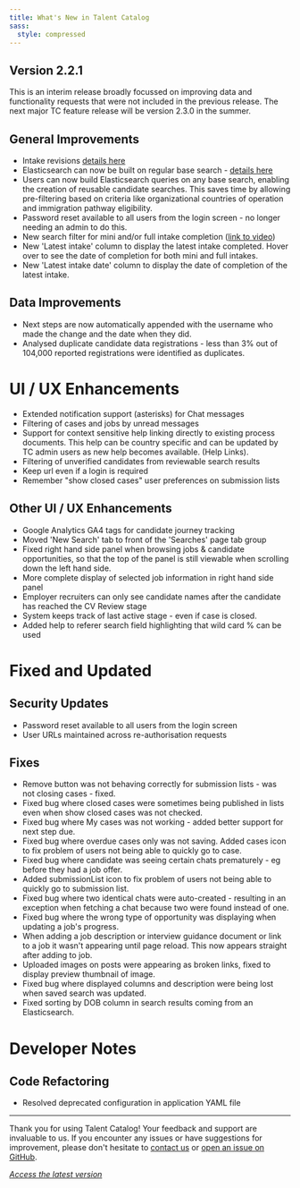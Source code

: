 ```yaml
---
title: What's New in Talent Catalog
sass:
  style: compressed
---
```


## Version 2.2.1

This is an interim release broadly focussed on improving data and functionality requests that were 
not included in the previous release. The next major TC feature release will be version 2.3.0 in the 
summer.

## General Improvements
- Intake revisions [details here](v221/intake_revisions.md)
- Elasticsearch can now be built on regular base search - [details here](v221/elastic_base_searches.md)
- Users can now build Elasticsearch queries on any base search, enabling the creation of reusable candidate searches. This
  saves time by allowing pre-filtering based on criteria like organizational countries of operation and immigration pathway eligibility.
- Password reset available to all users from the login screen - no longer needing an admin to do this.
- New search filter for mini and/or full intake completion ([link to video](https://app.screencastify.com/v3/watch/7oAheV8qgbgrbMlhQTvO))
- New 'Latest intake' column to display the latest intake completed. Hover over to see the date of completion for both mini and full intakes.
- New 'Latest intake date' column to display the date of completion of the latest intake.


## Data Improvements
- Next steps are now automatically appended with the username who made the change and the date when they did.
- Analysed duplicate candidate data registrations - less than 3% out of 104,000 reported registrations were identified as duplicates.


# UI / UX Enhancements
- Extended notification support (asterisks) for Chat messages
- Filtering of cases and jobs by unread messages
- Support for context sensitive help linking directly to existing process documents. This help can be country specific and can be updated by TC admin users as new help becomes available. (Help Links).
- Filtering of unverified candidates from reviewable search results
- Keep url even if a login is required
- Remember "show closed cases" user preferences on submission lists

## Other UI / UX Enhancements
- Google Analytics GA4 tags for candidate journey tracking
- Moved 'New Search' tab to front of the 'Searches' page tab group
- Fixed right hand side panel when browsing jobs & candidate opportunities, so that the top of the panel is still viewable when scrolling down the left hand side.
- More complete display of selected job information in right hand side panel
- Employer recruiters can only see candidate names after the candidate has reached the CV Review stage
- System keeps track of last active stage - even if case is closed.
- Added help to referer search field highlighting that wild card % can be used

# Fixed and Updated

## Security Updates
- Password reset available to all users from the login screen
- User URLs maintained across re-authorisation requests

## Fixes
- Remove button was not behaving correctly for submission lists - was not closing cases - fixed.
- Fixed bug where closed cases were sometimes being published in lists even when show closed cases
  was not checked.
- Fixed bug where My cases was not working - added better support for next step due.
- Fixed bug where overdue cases only was not saving. Added cases icon to fix problem of users not being able to quickly go to case.
- Fixed bug where candidate was seeing certain chats prematurely - eg before they had a job offer.
- Added submissionList icon to fix problem of users not being able to quickly go to submission list.
- Fixed bug where two identical chats were auto-created - resulting in an exception when fetching a chat because two were found instead of one.
- Fixed bug where the wrong type of opportunity was displaying when updating a job's progress.
- When adding a job description or interview guidance document or link to a job it wasn't appearing until page reload. This now appears straight after adding to job.
- Uploaded images on posts were appearing as broken links, fixed to display preview thumbnail of image.
- Fixed bug where displayed columns and description were being lost when saved search was updated.
- Fixed sorting by DOB column in search results coming from an Elasticsearch.

# Developer Notes

## Code Refactoring
- Resolved deprecated configuration in application YAML file


---

Thank you for using Talent Catalog! Your feedback and support are invaluable to us. If you encounter
any issues or have suggestions for improvement, please don't hesitate to [contact us](mailto:support@talentcatalog.net) or
[open an issue on GitHub](https://github.com/Talent-Catalog/talentcatalog/issues).

*[Access the latest version](https://tctalent.org/admin-portal/login)*
